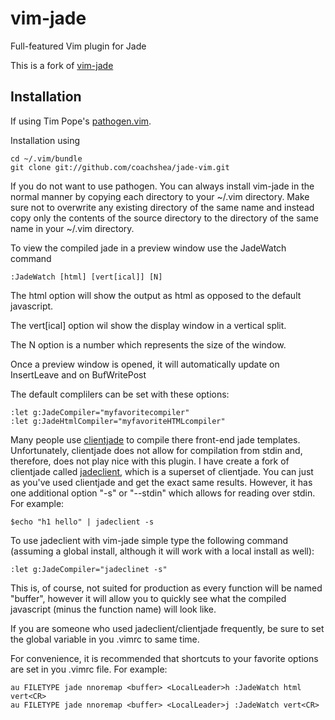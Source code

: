 # vim-jade #

Full-featured Vim plugin for Jade

This is a fork of [vim-jade](https://github.com/digitaltoad/vim-jade.git)

Installation
------------

If using Tim Pope's [pathogen.vim](https://github.com/tpope/vim-pathogen).

Installation using

    cd ~/.vim/bundle
    git clone git://github.com/coachshea/jade-vim.git

If you do not want to use pathogen.  You can always install vim-jade in the 
normal manner by copying each directory to your ~/.vim directory.  Make sure 
not to overwrite any existing directory of the same name and instead copy only 
the contents of the source directory to the directory of the same name in your 
~/.vim directory.

To view the compiled jade in a preview window use the JadeWatch command

    :JadeWatch [html] [vert[ical]] [N]

The html option will show the output as html as opposed to the default javascript.

The vert[ical] option wil show the display window in a vertical split.

The N option is a number which represents the size of the window.

Once a preview window is opened, it will automatically update on InsertLeave and on BufWritePost

The default complilers can be set with these options:

    :let g:JadeCompiler="myfavoritecompiler"
    :let g:JadeHtmlCompiler="myfavoriteHTMLcompiler"
    
Many people use [clientjade](https://github.com/jgallen23/clientjade.git) to compile there front-end jade templates. Unfortunately, clientjade does not allow for compilation from stdin and, therefore, does not play nice with this plugin.  I have create a fork of clientjade called [jadeclient](https://github.com/coachshea/jadeclient.git), which is a superset of clientjade.  You can just as you've used clientjade and get the exact same results.  However, it has one additional option "-s" or "--stdin" which allows for reading over stdin.  For example:

    $echo "h1 hello" | jadeclient -s

To use jadeclient with vim-jade simple type the following command (assuming a global install, although it will work with a local install as well):

    :let g:JadeCompiler="jadeclinet -s"

This is, of course, not suited for production as every function will be named "buffer", however it will allow you to quickly see what the compiled javascript (minus the function name) will look like.

If you are someone who used jadeclient/clientjade frequently, be sure to set the global variable in you .vimrc to same time.

For convenience, it is recommended that shortcuts to your favorite options are set in you .vimrc file.
For example:

    au FILETYPE jade nnoremap <buffer> <LocalLeader>h :JadeWatch html vert<CR>
    au FILETYPE jade nnoremap <buffer> <LocalLeader>j :JadeWatch vert<CR>
